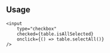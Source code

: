 

## Usage

```svelte
<input
    type="checkbox"
    checked={table.isAllSelected}
    onclick={() => table.selectAll()}
/>
```